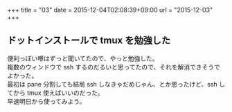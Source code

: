 +++
title = "03"
date = 2015-12-04T02:08:39+09:00
url = "2015-12-03"
+++

## ドットインストールで tmux を勉強した

便利っぽい噂はずっと聞いてたので、やっと勉強した。  
複数のウィンドウで ssh するのだるいと思ってたので、それを解消できそうでよかった。  
最初は pane 分割しても結局 ssh しなきゃだめじゃん、とか思ったけど、ssh してから tmux 使えばいいのだった。  
早速明日から使ってみよう。
